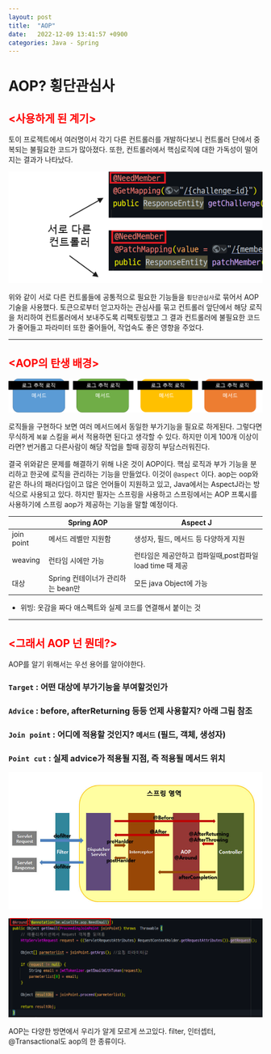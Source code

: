 ```yaml
---
layout: post
title:  "AOP"
date:   2022-12-09 13:41:57 +0900
categories: Java - Spring
---
```

# AOP? 횡단관심사

## <span style="color: red"> <사용하게 된 계기> </span>

토이 프로젝트에서 여러명이서 각기 다른 컨트롤러를 개발하다보니 컨트롤러 단에서 중복되는 불필요한 코드가 많아졌다.
또한, 컨트롤러에서 핵심로직에 대한 가독성이 떨어지는 결과가 나타났다.

![image](https://github.com/msKim92/msKim92.github.io/blob/db6767442c9b036b9e7d163ca9dffe913429b0c3/images/aop/1%20aop%20%EB%A6%AC%ED%8C%A9%ED%86%A0%EB%A7%81.png?raw=true)

위와 같이 서로 다른 컨트롤들에 공통적으로 필요한 기능들을 `횡단관심사`로 묶어서 AOP기술을 사용했다. 토큰으로부터 얻고자하는 관심사를 묶고 컨트롤러 앞단에서 해당 로직을 처리하여 컨트롤러에서 보내주도록 리팩토링했고 그 결과 컨트롤러에 불필요한 코드가 줄어들고 파라미터 또한 줄어들어, 작업속도 좋은 영향을 주었다.

---
## <span style="color: red"> <AOP의 탄생 배경> </span>
![image](https://github.com/msKim92/msKim92.github.io/blob/main/images/aop/2%20%EA%B4%80%EC%8B%AC%EC%82%AC.png?raw=true)

로직들을 구현하다 보면 여러 메서드에서 동일한 부가기능을 필요로 하게된다.
그렇다면 무식하게 `복붙` 스킬을 써서 적용하면 된다고 생각할 수 있다. 
하지만 이게 100개 이상이라면? 번거롭고 다른사람이 해당 작업을 할때 굉장히 부담스러워진다.

결국 위와같은 문제를 해결하기 위해 나온 것이 AOP이다. 핵심 로직과 부가 기능을 분리하고 한곳에 로직을 관리하는 기능을 만들었다. 이것이 `@aspect` 이다.
aop는 oop와 같은 하나의 패러다임이고 많은 언어들이 지원하고 있고, Java에서는 AspectJ라는 방식으로 사용되고 있다. 하지만 필자는 스프링을 사용하고 스프링에서는 AOP 프록시를 사용하기에 스프링 aop가 제공하는 기능을 말할 예정이다.

||Spring AOP| Aspect J|
|---|---|---|
|join point | 메서드 레벨만 지원함 | 생성자, 필드, 메서드 등 다양하게 지원|
|weaving | 런타임 시에만 가능 | 런타임은 제공안하고 컴파일때,post컴파일 load time 때 제공|
|대상 | Spring 컨테이너가 관리하는 bean만 | 모든 java Object에 가능|
* 위빙: 옷감을 짜다 애스펙트와 실제 코드를 연결해서 붙이는 것
---
## <span style="color: red"> <그래서 AOP 넌 뭔데?> </span>
AOP를 알기 위해서는 우선 용어를 알아야한다.
### `Target` : 어떤 대상에 부가기능을 부여할것인가
### `Advice` : before, afterReturning 등등 언제 사용할지? 아래 그림 참조
### `Join point` : 어디에 적용할 것인지? `메서드` (필드, 객체, 생성자)
### `Point cut` : 실제 advice가 적용될 지점, 즉 적용될 메서드 위치
![image](https://github.com/msKim92/msKim92.github.io/blob/main/images/aop/3%20filter,interceptor,aop%ED%9D%90%EB%A6%84.jpg?raw=true)

![image](https://github.com/msKim92/msKim92.github.io/blob/main/images/aop/aop%20ex.png?raw=true)

AOP는 다양한 방면에서 우리가 알게 모르게 쓰고있다. filter, 인터셉터, @Transactional도 aop의 한 종류이다.
